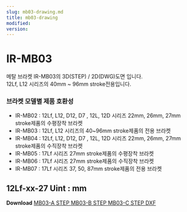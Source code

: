 ```yaml
---
slug: mb03-drawing.md
title: mb03-drawing
modified: 
version:
---
```

# IR-MB03

메탈 브라켓 IR-MB03의 3D(STEP) / 2D(DWG)도면 입니다.  
12Lf, L12 시리즈의 40mm ~ 96mm stroke전용입니다.

### 브라켓 모델별 제품 호환성

- IR-MB02 : 12Lf, L12, D12, D7 , 12L, 12D 시리즈 22mm, 26mm, 27mm stroke제품의 수평장착 브라켓
- IR-MB03 : 12Lf, L12 시리즈의 40~96mm stroke제품의 전용 브라켓
- IR-MB04 : 12Lf, L12, D12, D7 , 12L, 12D 시리즈 22mm, 26mm, 27mm stroke제품의 수직장착 브라켓
- IR-MB05 : 17Lf 시리즈 27mm stroke제품의 수평장착 브라켓
- IR-MB06 : 17Lf 시리즈 27mm stroke제품의 수직장착 브라켓
- IR-MB07 : 17Lf 시리즈 37, 50, 87mm stroke제품의 전용 브라켓
## 12Lf-xx-27 Uint : mm
**Download**  <a class="downloadbtn" href="./data/IR-MB03-A.step" download> MB03-A STEP </a><a class="downloadbtn" href="./data/IR-MB03-B .step" download> MB03-B STEP </a><a class="downloadbtn" href="./data/IR-MB03-C.step" download> MB03-C STEP </a> <a  class="downloadbtn" href="./data/IR-MB03 Metal bracket.DXF" download> DXF </a>
